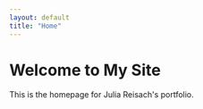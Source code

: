 ```yaml
---
layout: default
title: "Home"
---
```


# Welcome to My Site

This is the homepage for Julia Reisach's portfolio.